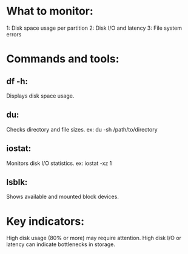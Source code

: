 # What to monitor:
1: Disk space usage per partition
2: Disk I/O and latency
3: File system errors
# Commands and tools:
## df -h:
Displays disk space usage.

## du: 
Checks directory and file sizes.
ex:  du -sh /path/to/directory

## iostat: 
Monitors disk I/O statistics.
ex: iostat -xz 1

## lsblk:
Shows available and mounted block devices.

# Key indicators:
High disk usage (80% or more) may require attention.
High disk I/O or latency can indicate bottlenecks in storage.
